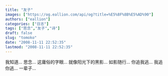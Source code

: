 ```yaml
---
title: "友子"
images: ["https://og.eallion.com/api/og?title=%E5%8F%8B%E5%AD%90"]
authors: ["eallion"]
categories: ["日志"]
tags: ["思念","友子","诗"]
draft: false
slug: "tomoko"
date: "2008-11-11 22:52:35"
lastmod: "2008-11-11 22:52:35"
---
```


我知道...
思念...
这庸俗的字眼...
就像阳光下的黑影...
如影随行...
你追我逃... 我追你逃...
一辈子...
